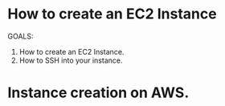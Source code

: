 # How to create an EC2 Instance

GOALS:
1. How to create an EC2 Instance.
2. How to SSH into your instance.


# Instance creation on AWS.

